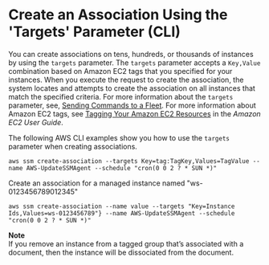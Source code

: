 # Create an Association Using the 'Targets' Parameter \(CLI\)<a name="sysman-state-targets"></a>

You can create associations on tens, hundreds, or thousands of instances by using the `targets` parameter\. The `targets` parameter accepts a `Key,Value` combination based on Amazon EC2 tags that you specified for your instances\. When you execute the request to create the association, the system locates and attempts to create the association on all instances that match the specified criteria\. For more information about the `targets` parameter, see, [Sending Commands to a Fleet](send-commands-multiple.md)\. For more information about Amazon EC2 tags, see [Tagging Your Amazon EC2 Resources](http://docs.aws.amazon.com/AWSEC2/latest/UserGuide/Using_Tags.html) in the *Amazon EC2 User Guide*\.

The following AWS CLI examples show you how to use the `targets` parameter when creating associations\. 

```
aws ssm create-association --targets Key=tag:TagKey,Values=TagValue --name AWS-UpdateSSMAgent --schedule "cron(0 0 2 ? * SUN *)"
```

Create an association for a managed instance named "ws\-0123456789012345"

```
aws ssm create-association --name value --targets "Key=Instance Ids,Values=ws-0123456789"} --name AWS-UpdateSSMAgent --schedule "cron(0 0 2 ? * SUN *)"
```

**Note**  
If you remove an instance from a tagged group that’s associated with a document, then the instance will be dissociated from the document\. 
